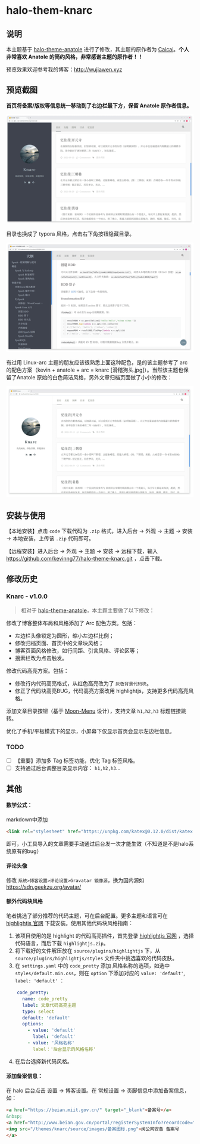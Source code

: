 # halo-them-knarc

## 说明

本主题基于 [halo-theme-anatole](https://github.com/halo-dev/halo-theme-anatole) 进行了修改，其主题的原作者为 [Caicai](https://www.caicai.me)。**个人非常喜欢 Anatole 的简约风格，非常感谢主题的原作者！！**

预览效果欢迎参考我的博客：http://wujiawen.xyz


## 预览截图

**首页将备案/版权等信息统一移动到了右边栏最下方，保留 Anatole 原作者信息。** 

![image-20220411161158228](img/README/image-20220411161158228.png)

目录也换成了 typora 风格，点击右下角按钮隐藏目录。

![image-20220411161248923](img/README/image-20220411161248923.png)

有过用 Linux-arc 主题的朋友应该很熟悉上面这种配色，是的该主题参考了 arc 的配色方案（kevin + anatole + arc = knarc [滑稽狗头.jpg]）。当然该主题也保留了Anatole 原始的白色简洁风格，另外文章归档页面做了小小的修改：

![image-20220411161037357](img/README/image-20220411161037357.png)

## 安装与使用

【本地安装】点击 `code` 下载代码为 `.zip` 格式，进入后台 -> 外观 -> 主题 -> 安装 -> 本地安装，上传该 `.zip` 代码即可。

 【远程安装】进入后台 -> 外观 -> 主题 -> 安装 -> 远程下载，输入 https://github.com/kevinng77/halo-theme-knarc.git ，点击下载。

## 修改历史

### Knarc - v1.0.0

> 相对于  [halo-theme-anatole](https://github.com/halo-dev/halo-theme-anatole)，本主题主要做了以下修改：
>

修改了博客整体布局和风格添加了 Arc 配色方案。包括：

+ 左边栏头像锁定为圆形，缩小左边栏比例；
+ 修改归档页面、首页中的文章块风格；
+ 博客页面风格修改，如行间距、引言风格、评论区等；
+ 搜索栏改为点击触发。

修改代码高亮方案。包括：

+ 修改行内代码高亮格式，从红色高亮改为了 `灰色背景代码块`。
+ 修正了代码块高亮BUG，代码高亮方案改用 highlightjs，支持更多代码高亮风格。

添加文章目录按钮（基于 [Moon-Menu](https://github.com/jiangtj-lab/hexo-cake-moon-menu) 设计），支持文章 `h1,h2,h3` 标题链接跳转。

优化了手机/平板模式下的显示，小屏幕下仅显示首页会显示左边栏信息。

### TODO

- [ ] 【重要】添加多 Tag 标签功能，优化 Tag 标签风格。
- [ ] 支持通过后台调整目录显示内容： `h1,h2,h3`...

## 其他

#### **数学公式：**

markdown中添加

```html
<link rel="stylesheet" href="https://unpkg.com/katex@0.12.0/dist/katex.min.css" />
```

即可，小工具导入的文章需要手动通过后台发一次才能生效（不知道是不是halo系统原有的bug）

#### **评论头像**

修改 `系统>博客设置>评论设置>Gravatar 镜像源`，换为国内源如 https://sdn.geekzu.org/avatar/

#### **额外代码块风格**

笔者挑选了部分推荐的代码主题，可在后台配置。更多主题和语言可在 [highlightjs 官网](https://highlightjs.org/download/)  下载安装。使用其他代码块风格指南：

1. 该项目使用的是 highlight 的代码高亮插件，首先登录 [highlightjs 官网](https://highlightjs.org/download/)  ，选择代码语言，而后下载 `highlightjs.zip`。
2. 将下载好的文件解压放在 `source/plugins/highlightjs` 下，从 `source/plugins/highlightjs/styles` 文件夹中挑选喜欢的代码皮肤。
3. 在 `settings.yaml` 中的 `code_pretty` 添加 风格名称的选项，如选中 `styles/default.min.css`，则在 `option` 下添加对应的 `value: 'default'`, `label: 'default'` ：

```yaml
    code_pretty:
      name: code_pretty
      label: 文章代码高亮主题
      type: select
      default: 'default'
      options:
        - value: 'default'
          label: 'default'
        - value: '风格名称'
          label：'后台显示的风格名称'
```

4. 在后台选择新代码风格。

#### 添加备案信息：

在 halo 后台点击 设置 -> 博客设置。在 常规设置 -> 页脚信息中添加备案信息，如：

```html
<a href="https://beian.miit.gov.cn/" target="_blank">备案号</a>
&nbsp;
<a href="http://www.beian.gov.cn/portal/registerSystemInfo?recordcode=" target="_blank">
<img src="/themes/knarc/source/images/备案图标.png">闽公网安备 备案号 
</a>
```

